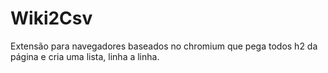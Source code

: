 # Wiki2Csv
Extensão para navegadores baseados no chromium que pega todos h2 da página e cria uma lista, linha a linha.
